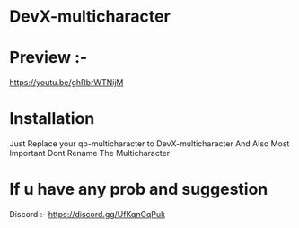 # DevX-multicharacter

# Preview :-
https://youtu.be/ghRbrWTNijM

# Installation

Just Replace your qb-multicharacter to DevX-multicharacter
And Also Most Important Dont Rename The Multicharacter
# If u have any prob and suggestion 
Discord :-
https://discord.gg/UfKqnCqPuk

